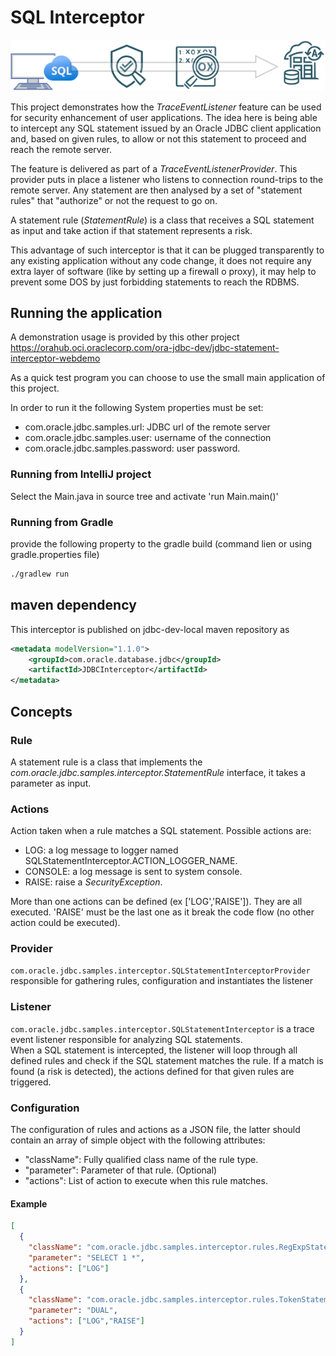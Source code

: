 # SQL Interceptor
![oveview](assets/img/overview.png)

This project demonstrates how the _TraceEventListener_ feature can be used for security
enhancement of user applications. The idea here is being able to intercept any SQL statement
issued by an Oracle JDBC client application and, based on given rules, to allow or not this statement
to proceed and reach the remote server. 

The feature is delivered as part of a _TraceEventListenerProvider_. This provider
puts in place a listener who listens to connection round-trips to the remote server.
Any statement are then analysed by a set of "statement rules" that "authorize" or not 
the request to go on. 

A statement rule (_StatementRule_) is a class that receives a SQL statement as input
and take action if that statement represents a risk.

This advantage of such interceptor is that it can be plugged transparently to 
any existing application without any code change, it does not require any extra layer of software (like 
by setting up a firewall o proxy), it may help to prevent some DOS by just forbidding
statements to reach the RDBMS. 

## Running the application

A demonstration usage is provided by this other project
https://orahub.oci.oraclecorp.com/ora-jdbc-dev/jdbc-statement-interceptor-webdemo

As a quick test program you can choose to use the small main application of this project.

In order to run it the following System properties must be set:

- com.oracle.jdbc.samples.url: JDBC url of the remote server
- com.oracle.jdbc.samples.user: username of the connection
- com.oracle.jdbc.samples.password: user password.

### Running from IntelliJ project

Select the Main.java in source tree and activate 'run Main.main()'

### Running from Gradle

provide the following property to the gradle build (command lien or using gradle.properties file)

```bash
./gradlew run
```
## maven dependency

This interceptor is published on jdbc-dev-local maven repository as

```xml
<metadata modelVersion="1.1.0">
    <groupId>com.oracle.database.jdbc</groupId>
    <artifactId>JDBCInterceptor</artifactId>
</metadata>
```


## Concepts

### Rule

A statement rule is a class that implements the _com.oracle.jdbc.samples.interceptor.StatementRule_ interface, it takes a parameter as input.

### Actions

Action taken when a rule matches a SQL statement. Possible actions are:

- LOG: a log message to logger named SQLStatementInterceptor.ACTION_LOGGER_NAME. 
- CONSOLE: a log message is sent to system console.
- RAISE: raise a _SecurityException_.

More than one actions can be defined (ex ['LOG','RAISE']). They are all executed. 'RAISE' must be the last one as it break the code flow (no other action could be executed).

### Provider

`com.oracle.jdbc.samples.interceptor.SQLStatementInterceptorProvider` responsible for gathering rules, configuration and instantiates the listener

### Listener

`com.oracle.jdbc.samples.interceptor.SQLStatementInterceptor` is a trace event listener responsible for analyzing SQL statements.  
When a SQL statement is intercepted, the listener will loop through all defined rules and check if the SQL statement matches the rule. If a match is found (a risk is detected), the actions defined for that given rules are triggered.

### Configuration

The configuration of rules and actions as a JSON file, the latter should contain an array of simple object with the following attributes:

- "className": Fully qualified class name of the rule type.
- "parameter": Parameter of that rule. (Optional)
- "actions": List of action to execute when this rule matches.

#### Example

```json
[
  {
    "className": "com.oracle.jdbc.samples.interceptor.rules.RegExpStatementRule",
    "parameter": "SELECT 1 *",
    "actions": ["LOG"]
  },
  {
    "className": "com.oracle.jdbc.samples.interceptor.rules.TokenStatementRule",
    "parameter": "DUAL",
    "actions": ["LOG","RAISE"]
  }
]
```
